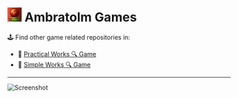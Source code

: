 # ![Icon](https://github.com/ambratolm-games/.github/raw/main/profile/icon_32x32.jpg) Ambratolm Games

🕹️ Find other game related repositories in:
- 📂 [Practical Works 🔍 Game](https://github.com/practical-works?q=game)
- 📂 [Simple Works 🔍 Game](https://github.com/simple-works?q=game)

<hr />

![Screenshot](https://github.com/ambratolm-games/.github/raw/main/profile/screenshot.gif)



